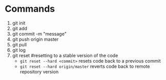 # Commands
1. git init
2. git add 
3. git commit -m "message"
4. git push origin master
5. git pull
6. git log
7. git reset #resetting to a stable version of the code
	- `git reset --hard <commit>`
		resets code back to a previous commit
	- `git reset --hard origin/master`
		reverts code back to remote repository version
